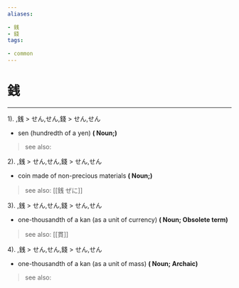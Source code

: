 ```yaml
---
aliases:
    
- 銭
- 錢
tags:
    
- common
---
```


# 銭
---
1).
,銭 > せん,せん,錢 > せん,せん

- sen (hundredth of a yen)
**( Noun;)**
> see also: 
            
2).
,銭 > せん,せん,錢 > せん,せん

- coin made of non-precious materials
**( Noun;)**
> see also:  [[銭 ぜに]]
            
3).
,銭 > せん,せん,錢 > せん,せん

- one-thousandth of a kan (as a unit of currency)
**( Noun; Obsolete term)**
> see also:  [[貫]]
            
4).
,銭 > せん,せん,錢 > せん,せん

- one-thousandth of a kan (as a unit of mass)
**( Noun; Archaic)**
> see also: 
            